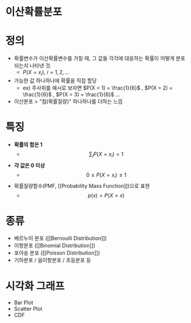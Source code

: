 # 이산확률분포

# 정의
- 확률변수가 이산확률변수를 가질 때, 그 값들 각각에 대응하는 확률이 어떻게 분포되는지 나타낸 것.
	- $P(X = x_{i}),$  $i = 1, 2, ...$ 
- 가능한 값 하나하나에 확률을 직접 할당
	- ex) 주사위를 예시로 보자면
	  $P(X = 1) = \frac{1}{6}$ , $P(X = 2) = \frac{1}{6}$ , $P(X = 3) = \frac{1}{6}$  $...$ 
- 이산분포 > "점(확률질량)" 하나하나를 더하는 느낌


# 특징
- **확률의 합은 1**
	- $$\sum_{i}P(X = x_i) = 1$$
- **각 값은 0 이상**
	- $$0 ≤ P(X = x_i) ≤ 1$$
- 확률질량함수(PMF, [[Probability Mass Function]])으로 표현
	- $$p(x) = P(X = x)$$

# 종류
- 베르누이 분포 ([[Bernoulli Distribution]])
- 이항분포 ([[Binomial Distribution]])
- 포아송 분포 ([[Poisson Distribution]])
- 기하분포 / 음이항분포 / 초등분포 등


# 시각화 그래프
- Bar Plot
- Scatter Plot
- CDF